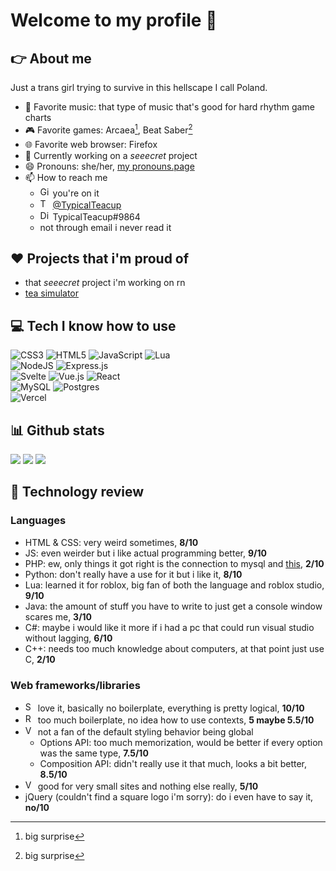 # Welcome to my profile 👋

## 👉 About me

Just a trans girl trying to survive in this hellscape I call Poland.

- 🎵 Favorite music: that type of music that's good for hard rhythm game charts
- 🎮 Favorite games: Arcaea[^1], Beat Saber[^1]
- 🌐 Favorite web browser: Firefox
- 🔭 Currently working on a *seeecret* project
- 😄 Pronouns: she/her, [my pronouns.page](https://pronouns.page/@typicalteacup)
- 📫 How to reach me
  - <img src="https://upload.wikimedia.org/wikipedia/commons/9/91/Octicons-mark-github.svg" alt="Github: " width=16 height=16> you're on it
  - <img src="https://upload.wikimedia.org/wikipedia/commons/4/4f/Twitter-logo.svg" alt="Twitter: " width=16 height=16> [@TypicalTeacup](https://twitter.com/TypicalTeacup/)
  - <img src="https://assets-global.website-files.com/6257adef93867e50d84d30e2/636e0a69f118df70ad7828d4_icon_clyde_blurple_RGB.svg" alt="Discord: " width=16 height=16> TypicalTeacup#9864
  - not through email i never read it

## ❤ Projects that i'm proud of

- that *seeecret* project i'm working on rn
- [tea simulator](https://www.roblox.com/games/6041614401/tea-simulator)

## 💻 Tech I know how to use

![CSS3](https://img.shields.io/badge/css3-%231572B6.svg?style=for-the-badge&logo=css3&logoColor=white) ![HTML5](https://img.shields.io/badge/html5-%23E34F26.svg?style=for-the-badge&logo=html5&logoColor=white) ![JavaScript](https://img.shields.io/badge/javascript-%23323330.svg?style=for-the-badge&logo=javascript&logoColor=%23F7DF1E) ![Lua](https://img.shields.io/badge/Lua-000080?style=for-the-badge&logo=lua&logoColor=white)  
![NodeJS](https://img.shields.io/badge/node.js-6DA55F?style=for-the-badge&logo=node.js&logoColor=white) ![Express.js](https://img.shields.io/badge/express.js-%23404d59.svg?style=for-the-badge&logo=express&logoColor=%2361DAFB)  
![Svelte](https://img.shields.io/badge/svelte-%23f1413d.svg?style=for-the-badge&logo=svelte&logoColor=white) ![Vue.js](https://img.shields.io/badge/vuejs-%2335495e.svg?style=for-the-badge&logo=vuedotjs&logoColor=%234FC08D) ![React](https://img.shields.io/badge/react-%2320232a.svg?style=for-the-badge&logo=react&logoColor=%2361DAFB)  
![MySQL](https://img.shields.io/badge/mysql-%2300f.svg?style=for-the-badge&logo=mysql&logoColor=white) ![Postgres](https://img.shields.io/badge/postgres-%23316192.svg?style=for-the-badge&logo=postgresql&logoColor=white)  
![Vercel](https://img.shields.io/badge/vercel-%23000000.svg?style=for-the-badge&logo=vercel&logoColor=white) 

## 📊 Github stats

![](https://github-readme-stats.vercel.app/api?username=TypicalTeacup&theme=dark&hide_border=false&include_all_commits=false&count_private=true)
![](https://github-readme-streak-stats.herokuapp.com/?user=TypicalTeacup&theme=dark&hide_border=false)
![](https://github-readme-stats.vercel.app/api/top-langs/?username=TypicalTeacup&theme=dark&hide_border=false&include_all_commits=false&count_private=true&layout=compact)

## 📝 Technology review

### Languages

- HTML & CSS: very weird sometimes, **8/10**
- JS: even weirder but i like actual programming better, **9/10**
- PHP: ew, only things it got right is the connection to mysql and [this](https://www.php.net/manual/en/class.gender.php), **2/10**
- Python: don't really have a use for it but i like it, **8/10**
- Lua: learned it for roblox, big fan of both the language and roblox studio, **9/10**
- Java: the amount of stuff you have to write to just get a console window scares me, **3/10**
- C#: maybe i would like it more if i had a pc that could run visual studio without lagging, **6/10**
- C++: needs too much knowledge about computers, at that point just use C, **2/10**

### Web frameworks/libraries

- <img src="https://upload.wikimedia.org/wikipedia/commons/1/1b/Svelte_Logo.svg" alt="Svelte:" width=16 height=16> love it, basically no boilerplate, everything is pretty logical, **10/10**
- <img src="https://upload.wikimedia.org/wikipedia/commons/a/a7/React-icon.svg" alt="React:" width=16 height=16> too much boilerplate, no idea how to use contexts, **5 maybe 5.5/10**
- <img src="https://upload.wikimedia.org/wikipedia/commons/9/95/Vue.js_Logo_2.svg" alt="Vue:" width=16 height=16> not a fan of the default styling behavior being global
  - Options API: too much memorization, would be better if every option was the same type, **7.5/10**
  - Composition API: didn't really use it that much, looks a bit better, **8.5/10**
- <img src="https://upload.wikimedia.org/wikipedia/commons/6/61/HTML5_logo_and_wordmark.svg" alt="Vanilla HTML5:" width=16 height=16> good for very small sites and nothing else really, **5/10**
- jQuery (couldn't find a square logo i'm sorry): do i even have to say it, **no/10**

[^1]: big surprise
